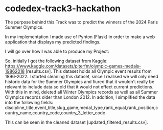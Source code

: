 # codedex-track3-hackathon
The purpose behind this Track was to predict the winners of the 2024 Paris Summer Olympics.


In my implementation I made use of Pyhton (Flask) in order to make a web application that displays my predicted findings.


I will go over how I was able to produce my Project:

So, initially I got the following dataset from Kaggle: https://www.kaggle.com/datasets/piterfm/olympic-games-medals-19862018 [results.csv]. This dataset holds all Olympic event results from 1896-2022.
I started cleaning this dataset, since I realised we will only need historic data for the Summer Olympics and fiured that it wouldn't really be relevant to include data so old that it would not effect current predictions. With this in mind, deleted all Winter Olympics records as well as all Summer Olympics records older than London 2012. In addition, I simplified the data into the following fields:
discipline_title,event_title,slug_game,medal_type,rank_equal,rank_position,country_name,country_code,country_3_letter_code

This can be seen in the cleaned dataset [updated_filtered_results.csv].


